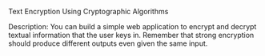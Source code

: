 Text Encryption Using Cryptographic Algorithms

Description: You can build a simple web application to encrypt and decrypt textual information that the user keys in. Remember that strong encryption should produce different outputs even given the same input.
